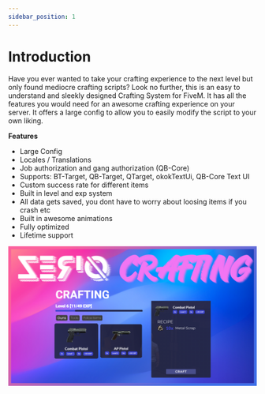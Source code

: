 ```yaml
---
sidebar_position: 1
---
```


# Introduction

Have you ever wanted to take your crafting experience to the next level but only found mediocre crafting scripts? Look no further, this is an easy to understand and sleekly designed Crafting System for FiveM. It has all the features you would need for an awesome crafting experience on your server. It offers a large config to allow you to easily modify the script to your own liking.

**Features**

- Large Config
- Locales / Translations
- Job authorization and gang authorization (QB-Core)
- Supports: BT-Target, QB-Target, QTarget, okokTextUi, QB-Core Text UI
- Custom success rate for different items
- Built in level and exp system
- All data gets saved, you dont have to worry about loosing items if you crash etc
- Built in awesome animations
- Fully optimized
- Lifetime support

![](./assets/images/introduction1.png)
